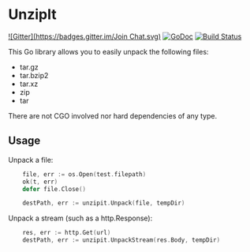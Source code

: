 # UnzipIt

[![Gitter](https://badges.gitter.im/Join Chat.svg)](https://gitter.im/c4milo/unzipit?utm_source=badge&utm_medium=badge&utm_campaign=pr-badge&utm_content=badge)
[![GoDoc](https://godoc.org/github.com/c4milo/unzipit?status.svg)](https://godoc.org/github.com/c4milo/unzipit)
[![Build Status](https://travis-ci.org/c4milo/unzipit.svg?branch=master)](https://travis-ci.org/c4milo/unzipit)

This Go library allows you to easily unpack the following files:

* tar.gz
* tar.bzip2
* tar.xz
* zip
* tar

There are not CGO involved nor hard dependencies of any type.

## Usage

Unpack a file:

```go
    file, err := os.Open(test.filepath)
    ok(t, err)
    defer file.Close()

    destPath, err := unzipit.Unpack(file, tempDir)
```

Unpack a stream (such as a http.Response):

```go
    res, err := http.Get(url)
    destPath, err := unzipit.UnpackStream(res.Body, tempDir)
```

